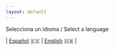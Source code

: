 ```yaml
---
layout: default
---
```


Selecciona un idioma / Select a language


| [Español][es] :es: | [English][uk] :uk: |

[es]: https://alex-esc.github.io
[uk]: https://alex-esc.github.io/en_us/
